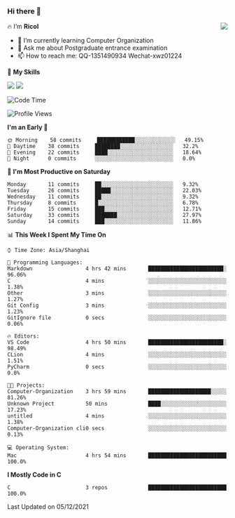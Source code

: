 ### Hi there 👋

<a href="#">
  <img align="right" src="https://github-readme-stats.vercel.app/api?username=Ricolxwz&count_private=true&show_icons=true&bg_color=15,f2f7fd,E0EAFC" />
</a>

🔥 I‘m **Ricol**

- 🌱 I’m currently learning Computer Organization
- 💬 Ask me about Postgraduate entrance examination
- 📫 How to reach me: QQ-1351490934 Wechat-xwz01224

🌟 **My Skills**

![](https://img.shields.io/badge/Language-C-green.svg?style=flat-square)
![](https://img.shields.io/badge/Language-Python-orange.svg?style=flat-square)

<!--START_SECTION:waka-->
![Code Time](http://img.shields.io/badge/Code%20Time-6%20hrs%2010%20mins-blue)

![Profile Views](http://img.shields.io/badge/Profile%20Views-8-blue)

**I'm an Early 🐤** 

```text
🌞 Morning    58 commits     ████████████░░░░░░░░░░░░░   49.15% 
🌆 Daytime    38 commits     ████████░░░░░░░░░░░░░░░░░   32.2% 
🌃 Evening    22 commits     ████░░░░░░░░░░░░░░░░░░░░░   18.64% 
🌙 Night      0 commits      ░░░░░░░░░░░░░░░░░░░░░░░░░   0.0%

```
📅 **I'm Most Productive on Saturday** 

```text
Monday       11 commits     ██░░░░░░░░░░░░░░░░░░░░░░░   9.32% 
Tuesday      26 commits     █████░░░░░░░░░░░░░░░░░░░░   22.03% 
Wednesday    11 commits     ██░░░░░░░░░░░░░░░░░░░░░░░   9.32% 
Thursday     8 commits      █░░░░░░░░░░░░░░░░░░░░░░░░   6.78% 
Friday       15 commits     ███░░░░░░░░░░░░░░░░░░░░░░   12.71% 
Saturday     33 commits     ███████░░░░░░░░░░░░░░░░░░   27.97% 
Sunday       14 commits     ███░░░░░░░░░░░░░░░░░░░░░░   11.86%

```


📊 **This Week I Spent My Time On** 

```text
⌚︎ Time Zone: Asia/Shanghai

💬 Programming Languages: 
Markdown                 4 hrs 42 mins       ████████████████████████░   96.06% 
C                        4 mins              ░░░░░░░░░░░░░░░░░░░░░░░░░   1.38% 
Other                    3 mins              ░░░░░░░░░░░░░░░░░░░░░░░░░   1.27% 
Git Config               3 mins              ░░░░░░░░░░░░░░░░░░░░░░░░░   1.23% 
GitIgnore file           0 secs              ░░░░░░░░░░░░░░░░░░░░░░░░░   0.06%

🔥 Editors: 
VS Code                  4 hrs 50 mins       ████████████████████████░   98.49% 
CLion                    4 mins              ░░░░░░░░░░░░░░░░░░░░░░░░░   1.51% 
PyCharm                  0 secs              ░░░░░░░░░░░░░░░░░░░░░░░░░   0.0%

🐱‍💻 Projects: 
Computer-Organization    3 hrs 59 mins       ████████████████████░░░░░   81.26% 
Unknown Project          50 mins             ████░░░░░░░░░░░░░░░░░░░░░   17.23% 
untitled                 4 mins              ░░░░░░░░░░░░░░░░░░░░░░░░░   1.38% 
Computer-Organization cli0 secs              ░░░░░░░░░░░░░░░░░░░░░░░░░   0.13%

💻 Operating System: 
Mac                      4 hrs 54 mins       █████████████████████████   100.0%

```

**I Mostly Code in C** 

```text
C                        3 repos             █████████████████████████   100.0%

```



 Last Updated on 05/12/2021
<!--END_SECTION:waka-->
